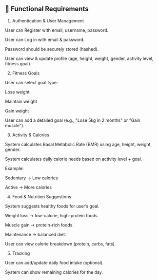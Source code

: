 🔑 Functional Requirements
------------------------------------------------
1. Authentication & User Management

User can Register with email, username, password.

User can Log in with email & password.

Password should be securely stored (hashed).

User can view & update profile (age, height, weight, gender, activity level, fitness goal).

2. Fitness Goals

User can select goal type:

Lose weight

Maintain weight

Gain weight

User can add a detailed goal (e.g., "Lose 5kg in 2 months" or "Gain muscle").

3. Activity & Calories

System calculates Basal Metabolic Rate (BMR) using age, height, weight, gender.

System calculates daily calorie needs based on activity level + goal.

Example:

Sedentary → Low calories

Active → More calories

4. Food & Nutrition Suggestions

System suggests healthy foods for user’s goal.

Weight loss → low-calorie, high-protein foods.

Muscle gain → protein-rich foods.

Maintenance → balanced diet.

User can view calorie breakdown (protein, carbs, fats).

5. Tracking

User can add/update daily food intake (optional).

System can show remaining calories for the day.